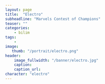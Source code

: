 ```yaml
---
layout: page
title:  "Electro"
subheadline: "Marvels Contest of Champions"
teaser: ""
categories:
    - bilim
tags:
    -
image:
   thumb: "/portrait/electro.png"
header:
    image_fullwidth: "/banner/electro.jpg"
    caption: 
    caption_url:  
character: "electro"
---
```

